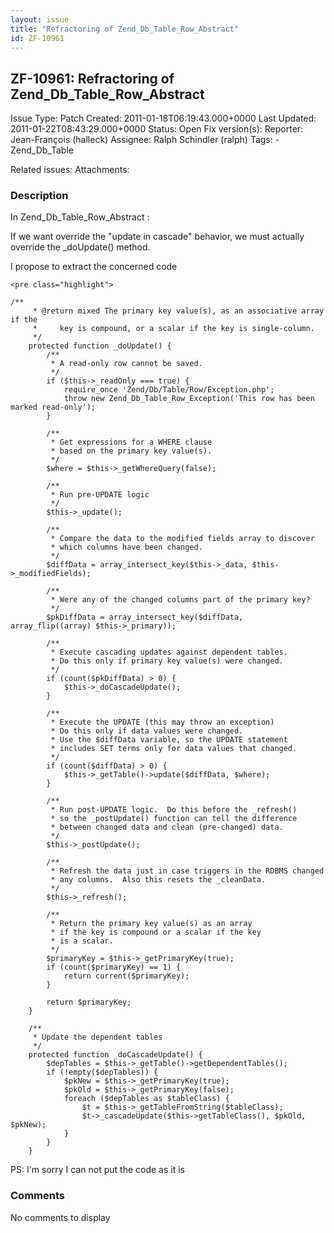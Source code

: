 ```yaml
---
layout: issue
title: "Refractoring of Zend_Db_Table_Row_Abstract"
id: ZF-10961
---
```


ZF-10961: Refractoring of Zend\_Db\_Table\_Row\_Abstract
--------------------------------------------------------

 Issue Type: Patch Created: 2011-01-18T06:19:43.000+0000 Last Updated: 2011-01-22T08:43:29.000+0000 Status: Open Fix version(s): 
 Reporter:  Jean-François (halleck)  Assignee:  Ralph Schindler (ralph)  Tags: - Zend\_Db\_Table
 
 Related issues: 
 Attachments: 
### Description

In Zend\_Db\_Table\_Row\_Abstract :

If we want override the "update in cascade" behavior, we must actually override the \_doUpdate() method.

I propose to extract the concerned code

 
    <pre class="highlight">
    
    /**
         * @return mixed The primary key value(s), as an associative array if the
         *     key is compound, or a scalar if the key is single-column.
         */
        protected function _doUpdate() {
            /**
             * A read-only row cannot be saved.
             */
            if ($this->_readOnly === true) {
                require_once 'Zend/Db/Table/Row/Exception.php';
                throw new Zend_Db_Table_Row_Exception('This row has been marked read-only');
            }
    
            /**
             * Get expressions for a WHERE clause
             * based on the primary key value(s).
             */
            $where = $this->_getWhereQuery(false);
    
            /**
             * Run pre-UPDATE logic
             */
            $this->_update();
    
            /**
             * Compare the data to the modified fields array to discover
             * which columns have been changed.
             */
            $diffData = array_intersect_key($this->_data, $this->_modifiedFields);
    
            /**
             * Were any of the changed columns part of the primary key?
             */
            $pkDiffData = array_intersect_key($diffData, array_flip((array) $this->_primary));
    
            /**
             * Execute cascading updates against dependent tables.
             * Do this only if primary key value(s) were changed.
             */
            if (count($pkDiffData) > 0) {
                $this->_doCascadeUpdate();
            }
    
            /**
             * Execute the UPDATE (this may throw an exception)
             * Do this only if data values were changed.
             * Use the $diffData variable, so the UPDATE statement
             * includes SET terms only for data values that changed.
             */
            if (count($diffData) > 0) {
                $this->_getTable()->update($diffData, $where);
            }
    
            /**
             * Run post-UPDATE logic.  Do this before the _refresh()
             * so the _postUpdate() function can tell the difference
             * between changed data and clean (pre-changed) data.
             */
            $this->_postUpdate();
    
            /**
             * Refresh the data just in case triggers in the RDBMS changed
             * any columns.  Also this resets the _cleanData.
             */
            $this->_refresh();
    
            /**
             * Return the primary key value(s) as an array
             * if the key is compound or a scalar if the key
             * is a scalar.
             */
            $primaryKey = $this->_getPrimaryKey(true);
            if (count($primaryKey) == 1) {
                return current($primaryKey);
            }
    
            return $primaryKey;
        }
    
        /**
         * Update the dependent tables
         */
        protected function _doCascadeUpdate() {
            $depTables = $this->_getTable()->getDependentTables();
            if (!empty($depTables)) {
                $pkNew = $this->_getPrimaryKey(true);
                $pkOld = $this->_getPrimaryKey(false);
                foreach ($depTables as $tableClass) {
                    $t = $this->_getTableFromString($tableClass);
                    $t->_cascadeUpdate($this->getTableClass(), $pkOld, $pkNew);
                }
            }
        }


PS: I'm sorry I can not put the code as it is

 

 

### Comments

No comments to display